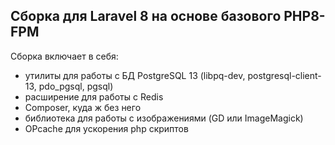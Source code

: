 ## Сборка для Laravel 8 на основе базового PHP8-FPM

Сборка включает в себя:
- утилиты для работы с БД PostgreSQL 13 (libpq-dev, postgresql-client-13, pdo_pgsql, pgsql)
- расширение для работы с Redis
- Composer, куда ж без него
- библиотека для работы с изображениями (GD или ImageMagick)
- OPcache для ускорения php скриптов